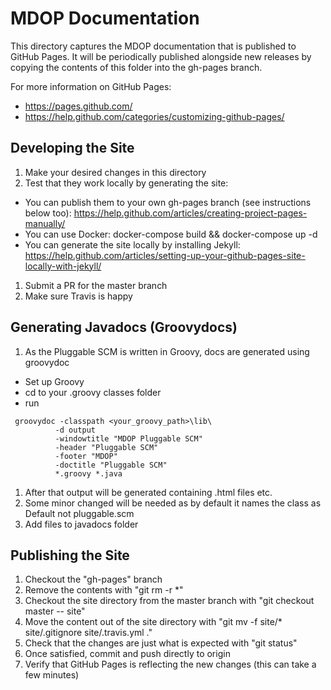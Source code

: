 # MDOP Documentation

This directory captures the MDOP documentation that is published to GitHub Pages. It will be periodically published alongside new releases by copying the contents of this folder into the gh-pages branch.

For more information on GitHub Pages:

- https://pages.github.com/
- https://help.github.com/categories/customizing-github-pages/

## Developing the Site

1. Make your desired changes in this directory
1. Test that they work locally by generating the site:
 - You can publish them to your own gh-pages branch (see instructions below too): https://help.github.com/articles/creating-project-pages-manually/
 - You can use Docker: docker-compose build && docker-compose up -d
 - You can generate the site locally by installing Jekyll: https://help.github.com/articles/setting-up-your-github-pages-site-locally-with-jekyll/
1. Submit a PR for the master branch
1. Make sure Travis is happy

## Generating Javadocs (Groovydocs)

1. As the Pluggable SCM is written in Groovy, docs are generated using groovydoc
 - Set up Groovy
 - cd to your .groovy classes folder
 - run 
```
 groovydoc -classpath <your_groovy_path>\lib\
          -d output
          -windowtitle "MDOP Pluggable SCM"
          -header "Pluggable SCM"
          -footer "MDOP"
          -doctitle "Pluggable SCM"
          *.groovy *.java
```
1. After that output will be generated containing .html files etc.
1. Some minor changed will be needed as by default it names the class as Default not pluggable.scm
1. Add files to javadocs folder

## Publishing the Site

1. Checkout the "gh-pages" branch
1. Remove the contents with "git rm -r \*"
1. Checkout the site directory from the master branch with "git checkout master -- site"
1. Move the content out of the site directory with "git mv -f site/* site/.gitignore site/.travis.yml ."
1. Check that the changes are just what is expected with "git status"
1. Once satisfied, commit and push directly to origin 
1. Verify that GitHub Pages is reflecting the new changes (this can take a few minutes)
